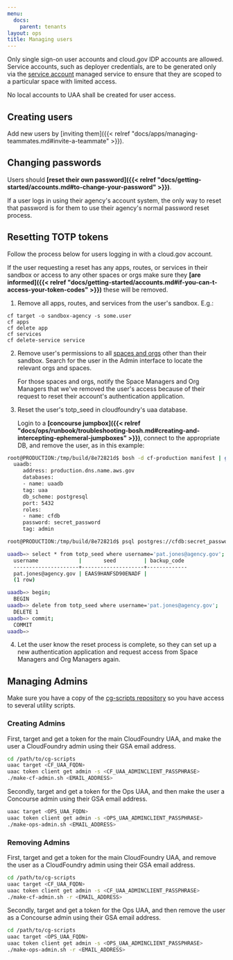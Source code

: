```yaml
---
menu:
  docs:
    parent: tenants
layout: ops
title: Managing users
---
```


Only single sign-on user accounts and cloud.gov IDP accounts are allowed. Service accounts, such as deployer credentials, are to be generated only via the [service account](https://cloud.gov/docs/services/cloud-gov-service-account/) managed service to ensure that they are scoped to a particular space with limited access.

No local accounts to UAA shall be created for user access.

## Creating users

Add new users by [inviting them]({{< relref "docs/apps/managing-teammates.md#invite-a-teammate" >}}).

## Changing passwords

Users should **[reset their own password]({{< relref "docs/getting-started/accounts.md#to-change-your-password" >}})**.

If a user logs in using their agency's account system, the only way to reset that password is for them to use their agency's normal password reset process.

## Resetting TOTP tokens

Follow the process below for users logging in with a cloud.gov account.

If the user requesting a reset has any apps, routes, or services in their sandbox or access to any other spaces or orgs make sure they **[are informed]({{< relref "docs/getting-started/accounts.md#if-you-can-t-access-your-token-codes" >}})** these will be removed.

1. Remove all apps, routes, and services from the user's sandbox. E.g.:

```
cf target -o sandbox-agency -s some.user
cf apps
cf delete app
cf services
cf delete-service service
```

2. Remove user's permissions to all [spaces and orgs](https://docs.cloudfoundry.org/adminguide/cli-user-management.html#orgs-spaces) other than their sandbox. Search for the user in the Admin interface to locate the relevant orgs and spaces.

    For those spaces and orgs, notify the Space Managers and Org Managers that we've removed the user's access because of their request to reset their account's authentication application.

3. Reset the user's totp_seed in cloudfoundry's uaa database.

    Login to a **[concourse jumpbox]({{< relref "docs/ops/runbook/troubleshooting-bosh.md#creating-and-intercepting-ephemeral-jumpboxes" >}})**, connect to the appropriate DB, and remove the user, as in this example:

 ```sh
 root@PRODUCTION:/tmp/build/8e72821d$ bosh -d cf-production manifest | grep -A7 uaadb
   uaadb:
      address: production.dns.name.aws.gov
      databases:
      - name: uaadb
      tag: uaa
      db_scheme: postgresql
      port: 5432
      roles:
      - name: cfdb
      password: secret_password
      tag: admin

root@PRODUCTION:/tmp/build/8e72821d$ psql postgres://cfdb:secret_password@production.dns.name.aws.gov/uaadb

uaadb=> select * from totp_seed where username='pat.jones@agency.gov';
   username             |       seed         | backup_code
   ---------------------+--------------------+-------------
   pat.jones@agency.gov | EAAS9HANFSD90ENADF |
   (1 row)

uaadb=> begin;
   BEGIN
uaadb=> delete from totp_seed where username='pat.jones@agency.gov';
   DELETE 1
uaadb=> commit;
   COMMIT
uaadb=>
```

4. Let the user know the reset process is complete, so they can set up a new authentication application and request access from Space Managers and Org Managers again.

## Managing Admins
Make sure you have a copy of the [cg-scripts repository](https://github.com/18F/cg-scripts) so you have access to several utility scripts.

### Creating Admins
First, target and get a token for the main CloudFoundry UAA, and make the user a CloudFoundry admin using their GSA email address.

```sh
cd /path/to/cg-scripts
uaac target <CF_UAA_FQDN>
uaac token client get admin -s <CF_UAA_ADMINCLIENT_PASSPHRASE>
./make-cf-admin.sh <EMAIL_ADDRESS>
```

Secondly, target and get a token for the Ops UAA, and then make the user a Concourse admin using their GSA email address.

```sh
uaac target <OPS_UAA_FQDN>
uaac token client get admin -s <OPS_UAA_ADMINCLIENT_PASSPHRASE>
./make-ops-admin.sh <EMAIL_ADDRESS>
```

### Removing Admins
First, target and get a token for the main CloudFoundry UAA, and remove the user as a CloudFoundry admin using their GSA email address.

```sh
cd /path/to/cg-scripts
uaac target <CF_UAA_FQDN>
uaac token client get admin -s <CF_UAA_ADMINCLIENT_PASSPHRASE>
./make-cf-admin.sh -r <EMAIL_ADDRESS>
```

Secondly, target and get a token for the Ops UAA, and then remove the user as a Concourse admin using their GSA email address.

```sh
cd /path/to/cg-scripts
uaac target <OPS_UAA_FQDN>
uaac token client get admin -s <OPS_UAA_ADMINCLIENT_PASSPHRASE>
./make-ops-admin.sh -r <EMAIL_ADDRESS>
```
